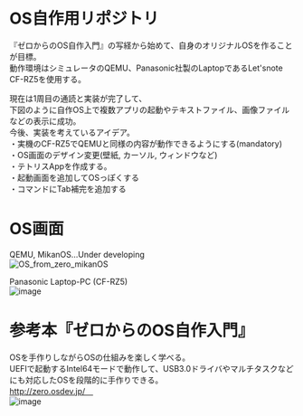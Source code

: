 # OS自作用リポジトリ <br>
『ゼロからのOS自作入門』の写経から始めて、自身のオリジナルOSを作ることが目標。<br>
動作環境はシミュレータのQEMU、Panasonic社製のLaptopであるLet'snote CF-RZ5を使用する。<br>

現在は1周目の通読と実装が完了して、<br>
下図のように自作OS上で複数アプリの起動やテキストファイル、画像ファイルなどの表示に成功。<br>
今後、実装を考えているアイデア。<br>
・実機のCF-RZ5でQEMUと同様の内容が動作できるようにする(mandatory)<br>
・OS画面のデザイン変更(壁紙, カーソル, ウィンドウなど)<br>
・テトリスAppを作成する。 <br>
・起動画面を追加してOSっぽくする<br>
・コマンドにTab補完を追加する<br>

# OS画面<br>
QEMU, MikanOS…Under developing<br>
![OS_from_zero_mikanOS](https://user-images.githubusercontent.com/74296872/176450306-08a06869-ec79-4333-99cb-38f8183aaf2d.gif)

Panasonic Laptop-PC (CF-RZ5)<br>
![image](https://user-images.githubusercontent.com/74296872/177804955-b11e2853-9755-4466-82d9-fbe8b0c0cfde.png)

# 参考本『ゼロからのOS自作入門』
OSを手作りしながらOSの仕組みを楽しく学べる。<br>
UEFIで起動するIntel64モードで動作して、USB3.0ドライバやマルチタスクなどにも対応したOSを段階的に手作りできる。<br>
http://zero.osdev.jp/　<br>
![image](https://user-images.githubusercontent.com/74296872/173007556-5feaa90e-a987-4574-867c-3d0823655e1c.png)
